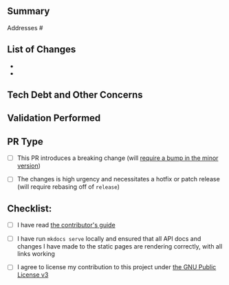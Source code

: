 ## Summary
<!--- One sentence summary of this PR. Can oftentimes just be a matter of linking
      to the issue number --->

Addresses #

## List of Changes
<!--- List out the changes introduced by this PR, permalinking
      (read: with commit hash) to the commit, file or section of code where
      that change was implemented --->

*
*

## Tech Debt and Other Concerns
<!--- Use this section to call out anything in the code (including stuff you
      discovered outside of your contributions!) that you think may cause
      issues either now or further down the road. These will need to be spun
      off into issues before the PR is closed but shouldn't impede you opening
      the PR and starting the review process --->


<!--- Un-comment this section if this is still a work in progress. When doing
      so, please be sure to add (WIP), (Draft) or (DNM) in the PR title and
      open this PR as a draft

## To Do

--->


## Validation Performed
<!--- What did you do to ensure that this change is behaving as intended? This
should start with unit tests, but it's usually a good idea to try running
the code in a real setting. Include screenshots if you'd like, but make sure to
remove any personal information you won't want to share --->

## PR Type
<!--- Check all that apply --->
- [ ] This PR introduces a breaking change (will
  [require a bump in the minor version](https://semver.org/))
- [ ] The changes is high urgency and necessitates a hotfix or patch release
  (will require rebasing off of `release`)


## Checklist:
<!--- Go over all the following points, and put an `x` in all the boxes that apply.
      All bullets in this section are required to be checked off before the PR can
      be merged, but they don't need to be checked off before the PR is opened.
      If you're unsure about any of these, don't hesitate to ask. We're here to help! --->
- [ ] I have read [the contributor's guide](https://openbagtwo.github.io/EnderChest/dev/contrib/)
- [ ] I have run `mkdocs serve` locally and ensured that all API docs and
  changes I have made to the static pages are rendering correctly, with all links
  working
- [ ] I agree to license my contribution to this project under
  [the GNU Public License v3](https://www.gnu.org/licenses/gpl-3.0.en.html)
  <!--- If you wish to use a different compatible license, please edit the above--->


<!--- Adapted from https://github.com/stevemao/github-issue-templates --->
